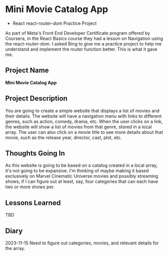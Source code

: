 # Mini Movie Catalog App

- React react-router-dom Practice Project

As part of Meta's Front End Developer Certificate program offered by Coursera, in the React Basics course they had a lesson on Navigation using the react-router-dom. I asked Bing to give me a practice project to help me understand and implement the router function better. This is what it gave me.

## Project Name

**Mini Movie Catalog App**

## Project Description

You are going to create a simple website that displays a list of movies and their details. The website will have a navigation menu with links to different genres, such as action, comedy, drama, etc. When the user clicks on a link, the website will show a list of movies from that genre, stored in a local array. The user can also click on a movie title to see more details about that movie, such as the release year, director, cast, plot, etc.

## Thoughts Going In

As this website is going to be based on a catalog created in a local array, it's not going to be expansive. I'm thinking of maybe making it based exclusively on Marvel Cinematic Universe movies and possibly streaming shows, if I can figure out at least, say, four categories that can each have two or more shows per.

## Lessons Learned

TBD

## Diary

2023-11-15 Need to figure out categories, movies, and relevant details for the array.
